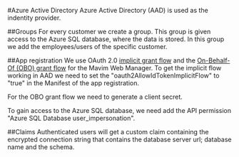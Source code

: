 #Azure Active Directory
Azure Active Directory (AAD) is used as the indentity provider.

##Groups
For every customer we create a group. This group is given access to the Azure SQL database, where the data is stored.
In this group we add the employees/users of the specific customer.

##App registration
We use OAuth 2.0 [implicit grant flow](https://docs.microsoft.com/en-us/azure/active-directory/develop/v2-oauth2-implicit-grant-flow)
and the [On-Behalf-Of (OBO) grant flow](<(https://docs.microsoft.com/en-us/azure/active-directory/develop/v2-oauth2-on-behalf-of-flow)>) for the Mavim Web Manager.
To get the implicit flow working in AAD we need to set the "oauth2AllowIdTokenImplicitFlow" to "true" in the Manifest of the app registration.

For the OBO grant flow we need to generate a client secret.

To gain access to the Azure SQL database, we need add the API permission "Azure SQL Database user_impersonation".

##Claims
Authenticated users will get a custom claim containing the encrypted connection string that contains the database server url; database name and the schema.
